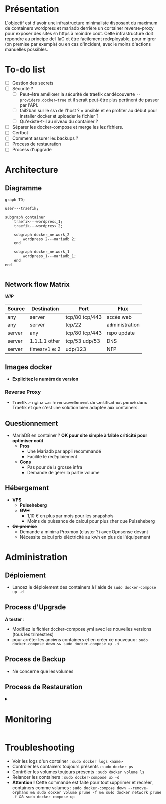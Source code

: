 # Présentation
L'objectif est d'avoir une infrastructure minimaliste disposant du maximum de containers wordpress et mariadb derrière un container reverse-proxy pour exposer des sites en https à moindre coût.
Cette infrastructure doit répondre au principe de l'IaC et être facilement redéployable, pour migrer (on premise par exemple) ou en cas d'incident, avec le moins d'actions manuelles possibles.

# To-do list
- [ ] Gestion des secrets
- [ ] Sécurité ?
	- [ ] Peut-être améliorer la sécurité de traefik car découverte `--providers.docker=true` et il serait peut-être plus pertinent de passer par l'API.
	- [ ] fail2ban sur le ssh de l'host ? = ansible et en profiter au début pour installer docker et uploader le fichier ?
	- [ ] Qu'existe-t-il au niveau du container ?
- [ ] Séparer les docker-compose et merge les lez fichiers.
- [ ] Certbot
- [ ] Comment assurer les backups ?
- [ ] Process de restauration
- [ ] Process d'upgrade

# Architecture
## Diagramme
```mermaid
graph TD;

user---traefik;

subgraph container
	traefik---wordpress_1;
	traefik---wordpress_2;

	subgraph docker_network_2
		wordpress_2---mariadb_2;
	end

	subgraph docker_network_1
		wordpress_1---mariadb_1;
	end
end
    
```

## Network flow Matrix
***WIP***

|Source|Destination  |Port          |Flux          |
|------|-------------|--------------|--------------|
|any   |server       |tcp/80 tcp/443|accès web     |
|any   |server       |tcp/22        |administration|
|server|any          |tcp/80 tcp/443|repo update   |
|server|1.1.1.1 other|tcp/53 udp/53 |DNS           |
|server|timesrv1 et 2|udp/123       |NTP           |


## Images docker
- **Explicitez le numéro de version**

### Reverse Proxy
- Traefik > nginx car le renouvellement de certificat est pensé dans Traefik et que c'est une solution bien adaptée aux containers.

## Questionnement
- MariaDB en container ? **OK pour  site simple à faible criticité pour optimiser coût**
	- **Pros**
		- Une Mariadb par appli recommandé
		- Facilite le redéploiement
	- **Cons**
		- Pas pour de la grosse infra
		- Demande de gérer la partie volume

## Hébergement
- **VPS**
	- **Pulseheberg**
	- **~~OVH~~**
		- 1,10 € en plus par mois pour les snapshots
		- Moins de puissance de calcul pour plus cher que Pulseheberg
- **~~On premise~~**
	- Demande à minima Proxmox (cluster ?) avec Opnsense devant
	- Nécessite calcul prix éléctricité au kwh en plus de l'équipement

# Administration
## Déploiement
- Lancez le déploiement des containers à l'aide de `sudo docker-compose up -d`

## Process d'Upgrade
**A tester** :
- Modifiez le fichier docker-compose.yml avec les nouvelles versions (tous les trimestres)
- pour arrêter les anciens containers et en créer de nouveaux :  `sudo docker-compose down && sudo docker-compose up -d`

## Process de Backup
- Ne concerne que les volumes

## Process de Restauration

<details><summary>

# Monitoring
</summary>

- `docker stats` : pour savoir où on en est en terme de ressources. 
- ~~Zabbix~~ : trop gourmand car nécessite une BDD en plus.
- ~~Prometheus~~ : Consomme aussi beaucoup de ressources d'après les retours
- ~~Cadvisor~~ : demande d'être là en live.

</details>

# Troubleshooting
- Voir les logs d'un container : `sudo docker logs <name>`
- Contrôler les containers toujours présents : `sudo docker ps`
- Contrôler les volumes toujours présents : `sudo docker volume ls`
- Relancer les containers : `sudo docker-compose up -d`
- **Attention !** Cette commande est faite pour tout supprimer et recréer, containers comme volumes : `sudo docker-compose down --remove-orphans && sudo docker volume prune -f && sudo docker network prune -f && sudo docker compose up`